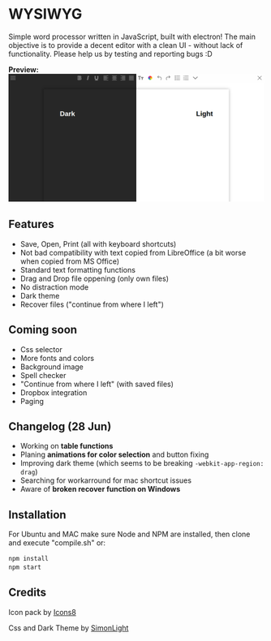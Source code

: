 # WYSIWYG

Simple word processor written in JavaScript, built with electron! The main objective is to provide a decent editor with a clean UI - without lack of functionality. Please help us by testing and reporting bugs :D


**Preview:** ![Alt Text](screenshots/preview-v0.0.6-corrected.png)

## Features

* Save, Open, Print (all with keyboard shortcuts)
* Not bad compatibility with text copied from LibreOffice (a bit worse when copied from MS Office)
* Standard text formatting functions
* Drag and Drop file oppening (only own files)
* No distraction mode
* Dark theme
* Recover files ("continue from where I left")

## Coming soon

* Css selector
* More fonts and colors
* Background image
* Spell checker
* "Continue from where I left" (with saved files)
* Dropbox integration
* Paging

## Changelog (28 Jun)

* Working on **table functions**
* Planing **animations for color selection** and button fixing
* Improving dark theme (which seems to be breaking ```-webkit-app-region: drag```)
* Searching for workarround for mac shortcut issues
* Aware of **broken recover function on Windows**

## Installation

For Ubuntu and MAC make sure Node and NPM are installed, then clone and execute "compile.sh" or:
```bash
npm install
npm start
```

## Credits

Icon pack by [Icons8](https://icons8.com)

Css and Dark Theme by [SimonLight](https://github.com/SimonLight001)
